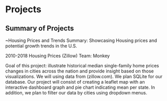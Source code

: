 # Projects
Summary of Projects
-------------------------------------------------------------------------------------------------------------------------------------------
~Housing Prices and Trends
Summary: Showcasing Housing prices and potential growth trends in the U.S. 

2010-2018 Housing Prices (Zillow)
Team: Monkey

Goal of this project: illustrate historical median single-family home prices changes in cities across the nation and provide insight based on those visualizations.
We will using data from (zillow.com).  We plan SQLite for our database. Our project will consist of creating a leaflet map with an interactive dashboard graph and pie chart indicating mean per state. In addition, we plan to filter our data by cities using dropdown menus.
